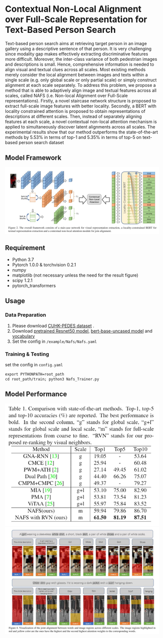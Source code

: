 # Contextual Non-Local Alignment over Full-Scale Representation for Text-Based Person Search

Text-based person search aims at retrieving target person in an image gallery using a descriptive sentence of that person. It is very challenging since modality gap makes effectively extracting discriminative features more difficult. Moreover, the inter-class variance of both pedestrian images and descriptions is small. Hence, comprehensive information is needed to align visual and textual clues across all scales. Most existing methods merely consider the local alignment between images and texts within a single scale (e.g. only global scale or only partial scale) or simply construct alignment at each scale separately. To address this problem, we propose a method that is able to adaptively align image and textual features across
all scales, called NAFS (i.e. Non-local Alignment over Full-Scale representations). Firstly, a novel staircase network structure is proposed to extract full-scale image features with better locality. Secondly, a BERT with locality constrained attention is proposed to obtain representations of descriptions at different scales. Then, instead of separately aligning features at each scale, a novel contextual non-local attention mechanism is applied to simultaneously discover latent alignments across all scales. The experimental results show that our method outperforms the state-of-the-art methods by 5.53% in terms of top-1 and 5.35% in terms of top-5 on text-based person search dataset

## Model Framework

![Framework](docs/Nafs/figures/framework.JPG)

## Requirement
* Python 3.7
* Pytorch 1.0.0 & torchvision 0.2.1
* numpy
* matplotlib (not necessary unless the need for the result figure)  
* scipy 1.2.1 
* pytorch_transformers
## Usage

### Data Preparation

1. Please download [CUHK-PEDES dataset](https://github.com/ShuangLI59/Person-Search-with-Natural-Language-Description) .
3. Download [pretrained Resnet50 model](https://download.pytorch.org/models/resnet50-19c8e357.pth),  [bert-base-uncased model](https://s3.amazonaws.com/models.huggingface.co/bert/bert-base-uncased.tar.gz) and [vocabulary](https://s3.amazonaws.com/models.huggingface.co/bert/bert-base-uncased-vocab.txt)
3. Set the config in `/example/Nafs/Nafs.yaml`

### Training & Testing

set the config in `config.yaml`

```
export PYTHONPATH=root_path
cd root_path/train; python3 Nafs_Trainer.py
```

## Model Performance

![Performance0](docs/Nafs/figures/table1.JPG)
![Performance0](docs/Nafs/figures/figure4.JPG)